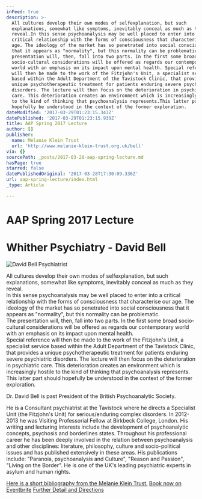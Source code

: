 ```yaml
---
inFeed: true
description: >-
  All cultures develop their own modes of selfexplanation, but such
  explanations, somewhat like symptoms, inevitably conceal as much as they
  reveal.In this sense psychoanalysis may be well placed to enter into a
  critical relationship with the forms of consciousness that characterise our
  age. The ideology of the market has so penetrated into social consciousness
  that it appears as "normality", but this normality can be problematic.The
  presentation will, then, fall into two parts. In the first some broad
  socio-cultural considerations will be offered as regards our contemporary
  world with an emphasis on its impact upon mental health. Special reference
  will then be made to the work of the Fitzjohn's Unit, a specialist service
  based within the Adult Department of the Tavistock Clinic, that provides a
  unique psychotherapeutic treatment for patients enduring severe psychiatric
  disorders. The lecture will then focus on the deterioration in psychiatric
  care. This deterioration creates an environment which is increasingly hostile
  to the kind of thinking that psychoanalysis represents.This latter part should
  hopefully be understood in the context of the former exploration.
dateModified: '2017-03-29T01:23:15.343Z'
datePublished: '2017-03-29T01:23:15.939Z'
title: AAP Spring 2017 Lecture
author: []
publisher:
  name: Melanie Klein Trust
  url: 'http://www.melanie-klein-trust.org.uk/bell'
via: {}
sourcePath: _posts/2017-03-28-aap-spring-lecture.md
hasPage: true
starred: false
datePublishedOriginal: '2017-03-28T17:30:09.336Z'
url: aap-spring-lecture/index.html
_type: Article

---
```

# **AAP Spring 2017 Lecture**

# **Whither Psychiatry - David Bell**
![David Bell Psychiatrist](https://the-grid-user-content.s3-us-west-2.amazonaws.com/94eada76-e568-4d3f-981d-b9a9c834db9a.jpg)

All cultures develop their own modes of selfexplanation, but such explanations, somewhat like symptoms, inevitably conceal as much as they reveal.  
In this sense psychoanalysis may be well placed to enter into a critical relationship with the forms of consciousness that characterise our age. The ideology of the market has so penetrated into social consciousness that it appears as "normality", but this normality can be problematic.  
The presentation will, then, fall into two parts. In the first some broad socio-cultural considerations will be offered as regards our contemporary world with an emphasis on its impact upon mental health.   
Special reference will then be made to the work of the Fitzjohn's Unit, a specialist service based within the Adult Department of the Tavistock Clinic, that provides a unique psychotherapeutic treatment for patients enduring severe psychiatric disorders. The lecture will then focus on the deterioration in psychiatric care. This deterioration creates an environment which is increasingly hostile to the kind of thinking that psychoanalysis represents.  
This latter part should hopefully be understood in the context of the former exploration.

Dr. David Bell is past President of the British Psychoanalytic Society.

He is a Consultant psychiatrist at the Tavistock where he directs a Specialist Unit (the Fitzjohn's Unit) for serious/enduring complex disorders. In 2012-2013 he was Visiting Professorial Fellow at Birkbeck College, London. His writing and lecturing interests include the development of psychoanalytic concepts, psychosis and borderlines states. Throughout his professional career he has been deeply involved in the relation between psychoanalysis and other disciplines: literature, philosophy, culture and socio-political issues and has published extensively in these areas. His publications include: "Paranoia, psychoanalysis and Culture", "Reason and Passion", "Living on the Border". He is one of the UK's leading psychiatric experts in asylum and human rights.

[Here is a short bibliography from the Melanie Klein Trust.][0]
[Book now on Eventbrite][1]
[Further Detail and Directions][2]

[0]: http://www.melanie-klein-trust.org.uk/bell "bibliography"
[1]: https://www.eventbrite.co.uk/e/whither-psychiatry-david-bell-aap-spring-2017-lecture-tickets-32833276213
[2]: http://aapmembers.org/spring-lectureprogram-and-directions
